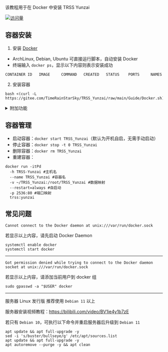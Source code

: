 该教程用于在 Docker 中安装 TRSS Yunzai

[![访问量](https://profile-counter.glitch.me/TimeRainStarSky-Docker/count.svg)](https://docker.com)

## 容器安装

1. 安装 [Docker](https://docker.com)

- ArchLinux, Debian, Ubuntu 可直接运行脚本，自动安装 Docker
- 终端输入 `docker ps`，显示以下内容则表示安装成功

```
CONTAINER ID   IMAGE     COMMAND   CREATED   STATUS    PORTS     NAMES
```

2. 安装容器

```
bash <(curl -L https://gitee.com/TimeRainStarSky/TRSS_Yunzai/raw/main/Guide/Docker.sh)
```

<details><summary>附加功能</summary>

自定义 安装路径 `DIR` 启动命令 `CMD` 容器名 `DKNAME` （可用于多开）

举例：将脚本安装至 `/Bot` 启动命令 `trss` 容器名 `TRSS` 

```
DIR=/Bot CMD=trss DKNAME=TRSS bash xxx
```

</details>

## 容器管理

- 启动容器：`docker start TRSS_Yunzai`（默认为开机自启，无需手动启动）
- 停止容器：`docker stop -t 0 TRSS_Yunzai`
- 删除容器：`docker rm TRSS_Yunzai`
- 重建容器：

```
docker run -itPd
  -h TRSS-Yunzai #主机名
  --name TRSS_Yunzai #容器名
  -v ~/TRSS_Yunzai:/root/TRSS_Yunzai #数据映射
  --restart=always #自启动
  -p 2536:80 #端口映射
  trss:yunzai
```

## 常见问题

```
Cannot connect to the Docker daemon at unix:///var/run/docker.sock
```

若显示以上内容，请先启动 Docker Daemon

```
systemctl enable docker
systemctl start docker
```

---

```
Got permission denied while trying to connect to the Docker daemon socket at unix:///var/run/docker.sock
```

若显示以上内容，请添加当前用户到 docker 组

```
sudo gpasswd -a "$USER" docker
```

---

服务器 Linux 发行版 推荐使用 `Debian 11` 以上

服务器安装视频教程：<https://bilibili.com/video/BV1ie4y1b7zE>

若只有 `Debian 10`，可执行以下命令并重启服务器后升级到 `Debian 11`

```
apt update && apt full-upgrade -y
sed -i 's/buster/bullseye/g' /etc/apt/sources.list
apt update && apt full-upgrade -y
apt autoremove --purge -y && apt clean
```
